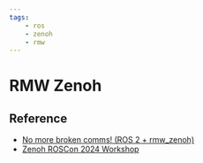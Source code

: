 ```yaml
---
tags:
    - ros
    - zenoh
    - rmw
---
```


# RMW Zenoh


## Reference
- [No more broken comms! (ROS 2 + rmw_zenoh) ](https://youtu.be/fS0_rbQ6KKA)
- [Zenoh ROSCon 2024 Workshop](https://github.com/ZettaScaleLabs/roscon2024_workshop)